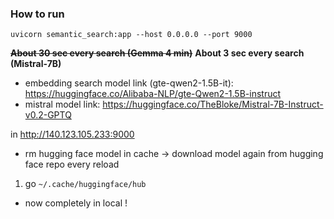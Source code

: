### How to run
`uvicorn semantic_search:app --host 0.0.0.0 --port 9000`

~~**About 30 sec every search (Gemma 4 min)**~~
**About 3 sec every search (Mistral-7B)**

+ embedding search model link (gte-qwen2-1.5B-it): https://huggingface.co/Alibaba-NLP/gte-Qwen2-1.5B-instruct
+ mistral model link: https://huggingface.co/TheBloke/Mistral-7B-Instruct-v0.2-GPTQ

in http://140.123.105.233:9000

+ rm hugging face model in cache -> download model again from hugging face repo every reload
 1. go `~/.cache/huggingface/hub`
 
+ now completely in local !
